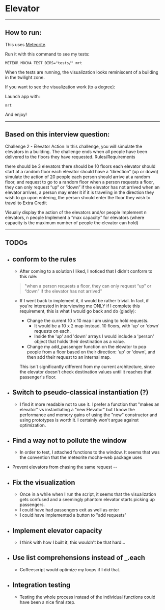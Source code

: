 Elevator
=
------

How to run:
-

This uses [Meteorite].

Run it with this command to see my tests: 

```METEOR_MOCHA_TEST_DIRS="tests/" mrt```

When the tests are running, the visualization looks reminiscent of a building in the twilight zone.

If you want to see the visualization work (to a degree):

Launch app with:

```mrt```

And enjoy!

----
Based on this interview question:
--------------------------

Challenge 2 - Elevator Action
In this challenge, you will simulate the elevators in a building.  The challenge ends when all people have been delivered to the floors they have requested.
Rules/Requirements

there should be 3 elevators
there should be 10 floors
each elevator should start at a random floor
each elevator should have a “direction” (up or down)
simulate the action of 20 people
each person should arrive at a random floor, and request to go to a random floor
when a person requests a floor, they can only request “up” or “down” if the elevator has not arrived
when an elevator arrives, a person may enter it if it is traveling in the direction they wish to go
upon entering, the person should enter the floor they wish to travel to
Extra Credit

Visually display the action of the elevators and/or people
Implement n elevators, n people
Implement a “max capacity” for elevators (where capacity is the maximum number of people the elevator can hold)

---
TODOs
--


* conform to the rules
    --
    * After coming to a solution I liked, I noticed that I didn't conform to this rule: 
    >"when a person requests a floor, they can only request “up” or         “down” if the elevator has not arrived"

   * If I went back to implement it, it would be rather trivial. In fact, if you're interested in interviewing me ONLY if I complete this requirement, this is what I would go back and do (gladly):

        * Change the current 10 x 10 map I am using to hold requests.
            * It would be a 10 x 2 map instead. 10 floors, with 'up' or 'down' requests on each.
            * Inside the 'up' and 'down' arrays I would include a 'person' object that holds their destination as a value.
        * Change my add_passenger function on the elevator to pop people from a floor based on their direction: 'up' or 'down', and then add their request to an internal map.

        This isn't significantly different from my current architecture, since the elevator doesn't check destination values until it reaches that passenger's floor.


* Switch to pseudo-classical instantiation (?)
    --
    * I find it more readable not to use it. I prefer a function that "makes an elevator" vs instantiating a "new Elevator" but I know the performance and memory gains of using the "new" constructor and using prototypes is worth it. I certainly won't argue against optimization.

* Find a way not to pollute the window
  --
    * In order to test, I attached functions to the window. It seems that was the convention that the meteorite mocha-web package uses

* Prevent elevators from chasing the same request
 --
    

* Fix the visualization
    --
    * Once in a while when I run the script, it seems that the visualization gets confused and a seemingly phantom elevator starts picking up passengers.
    * I could have had passengers exit as well as enter
    * I could have implemented a button to "add requests"

* Implement elevator capacity
    --
    * I think with how I built it, this wouldn't be that hard...

* Use list comprehensions instead of _.each
    --
    * Coffeescript would optimize my loops if I did that.

* Integration testing
    --
    * Testing the whole process instead of the individual functions could have been a nice final step.

[Meteorite]: https://github.com/oortcloud/meteorite